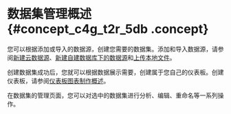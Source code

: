 # 数据集管理概述 {#concept_c4g_t2r_5db .concept}

您可以根据添加或导入的数据源，创建您需要的数据集。添加和导入数据源，请参阅[新建云数据源](cn.zh-CN/快速入门/数据建模/管理数据源/新建云数据源.md#)、[新建自建数据库下的数据源](cn.zh-CN/快速入门/数据建模/管理数据源/新建自建数据库下的数据源.md#)和[上传本地文件](cn.zh-CN/快速入门/数据建模/管理数据源/上传本地文件.md#)。

创建数据集成功后，您就可以根据数据展示需要，创建属于您自己的仪表板。创建仪表板，请参阅[仪表板图表制作概述](cn.zh-CN/快速入门/报表制作/仪表板图表制作/仪表板图表制作概述.md#)。

在数据集的管理页面，您可以对选中的数据集进行分析、编辑、重命名等一系列操作。

